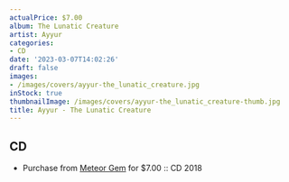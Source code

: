 ```yaml
---
actualPrice: $7.00
album: The Lunatic Creature
artist: Ayyur
categories:
- CD
date: '2023-03-07T14:02:26'
draft: false
images:
- /images/covers/ayyur-the_lunatic_creature.jpg
inStock: true
thumbnailImage: /images/covers/ayyur-the_lunatic_creature-thumb.jpg
title: Ayyur - The Lunatic Creature
---
```


## CD
* Purchase from [Meteor Gem](https://meteor-gem.com/products/ayyur-the-lunatic-creature-cd) for $7.00 :: CD 2018
